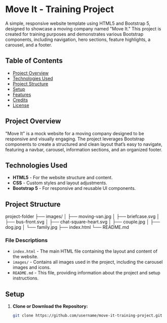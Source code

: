# Move It - Training Project

A simple, responsive website template using HTML5 and Bootstrap 5, designed to showcase a moving company named "Move It." This project is created for training purposes and demonstrates various Bootstrap components, including navigation, hero sections, feature highlights, a carousel, and a footer.

## Table of Contents
- [Project Overview](#project-overview)
- [Technologies Used](#technologies-used)
- [Project Structure](#project-structure)
- [Setup](#setup)
- [Features](#features)
- [Credits](#credits)
- [License](#license)

## Project Overview
"Move It" is a mock website for a moving company designed to be responsive and visually engaging. The project leverages Bootstrap components to create a structured and clean layout that’s easy to navigate, featuring a navbar, carousel, information sections, and an organized footer.

## Technologies Used
- **HTML5** - For the website structure and content.
- **CSS** - Custom styles and layout adjustments.
- **Bootstrap 5** - For responsive and reusable UI components.

## Project Structure
project-folder ├── images/ │ ├── moving-van.jpg │ ├── briefcase.svg │ ├── bus-front.svg │ ├── chat-square-heart.svg │ ├── couple.jpg │ ├── dog.jpg │ └── family.jpg ├── index.html └── README.md

### File Descriptions
- `index.html` - The main HTML file containing the layout and content of the website.
- `images/` - Contains all images used in the project, including the carousel images and icons.
- `README.md` - This file, providing information about the project and setup instructions.

## Setup
1. **Clone or Download the Repository:**
   ```bash
   git clone https://github.com/username/move-it-training-project.git
